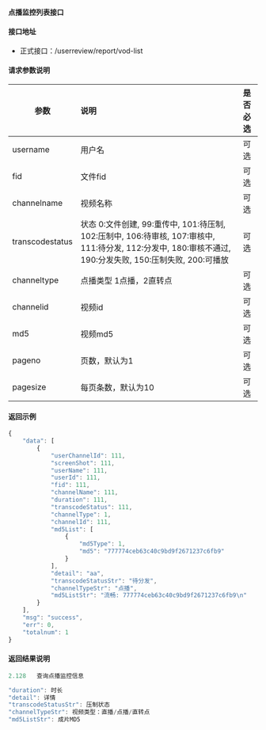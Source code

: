 #### 点播监控列表接口

#### 接口地址
  * 正式接口：/userreview/report/vod-list

#### 请求参数说明
|  参数         |说明          |是否必选|
| ------------- |:-------------|:-----:|
| username| 用户名|可选    |
| fid | 文件fid |可选    |
| channelname|视频名称 |可选    |
| transcodestatus| 状态 0:文件创建, 99:重传中, 101:待压制, 102:压制中, 106:待审核, 107:审核中, 111:待分发, 112:分发中, 180:审核不通过, 190:分发失败, 150:压制失败, 200:可播放 |可选    |
| channeltype| 点播类型  1点播，2直转点 |可选    |
| channelid| 视频id|可选    |
| md5| 视频md5|可选    |
| pageno      | 页数，默认为1 |可选    |
| pagesize      | 每页条数，默认为10 |可选    |
#### 返回示例
```javascript
{
    "data": [
        {
            "userChannelId": 111,
            "screenShot": 111,
            "userName": 111,
            "userId": 111,
            "fid": 111,
            "channelName": 111,
            "duration": 111,
            "transcodeStatus": 111,
            "channelType": 1,
            "channelId": 111,
            "md5List": [
                {
                    "md5Type": 1,
                    "md5": "777774ceb63c40c9bd9f2671237c6fb9"
                }
            ],
            "detail": "aa",
            "transcodeStatusStr": "待分发",
            "channelTypeStr": "点播",
            "md5ListStr": "流畅: 777774ceb63c40c9bd9f2671237c6fb9\n"
        }
    ],
    "msg": "success",
    "err": 0,
    "totalnum": 1
}
```

#### 返回结果说明
```javascript
2.128	查询点播监控信息

"duration": 时长
"detail": 详情
"transcodeStatusStr": 压制状态
"channelTypeStr": 视频类型：直播/点播/直转点
"md5ListStr": 成片MD5
```